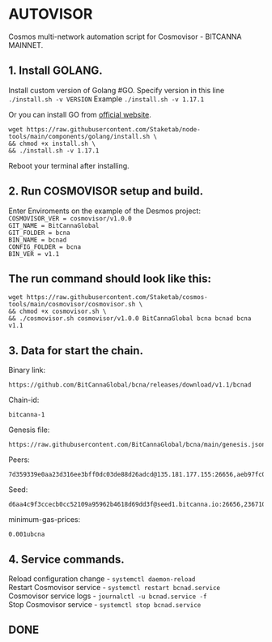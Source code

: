 # AUTOVISOR
Cosmos multi-network automation script for Cosmovisor - BITCANNA MAINNET.

## 1. Install GOLANG.
Install custom version of Golang #GO. 
Specify version in this line `./install.sh -v VERSION`
Example `./install.sh -v 1.17.1`

Or you can install GO from [official website](https://golang.org/doc/install).
```
wget https://raw.githubusercontent.com/Staketab/node-tools/main/components/golang/install.sh \
&& chmod +x install.sh \
&& ./install.sh -v 1.17.1
```
Reboot your terminal after installing.

## 2. Run COSMOVISOR setup and build.
Enter Enviroments on the example of the Desmos project:  
`COSMOVISOR_VER = cosmovisor/v1.0.0`  
`GIT_NAME = BitCannaGlobal`  
`GIT_FOLDER = bcna`  
`BIN_NAME = bcnad`  
`CONFIG_FOLDER = bcna`  
`BIN_VER = v1.1`

## The run command should look like this:
```
wget https://raw.githubusercontent.com/Staketab/cosmos-tools/main/cosmovisor/cosmovisor.sh \
&& chmod +x cosmovisor.sh \
&& ./cosmovisor.sh cosmovisor/v1.0.0 BitCannaGlobal bcna bcnad bcna v1.1
```

## 3. Data for start the chain. 
Binary link:
```
https://github.com/BitCannaGlobal/bcna/releases/download/v1.1/bcnad
```
Chain-id:
```
bitcanna-1
```  
Genesis file:
```
https://raw.githubusercontent.com/BitCannaGlobal/bcna/main/genesis.json
```
Peers:
```
7d359339e0aa23d316ee3bff0dc03de88d26adcd@135.181.177.155:26656,aeb97fc0e16519cf127f97e2db856314df90b495@135.181.181.120:26656,312237a27c62e21e3ec5e2a075cba0035db3fb66@95.217.42.107:26656
```
Seed:
```
d6aa4c9f3ccecb0cc52109a95962b4618d69dd3f@seed1.bitcanna.io:26656,23671067d0fd40aec523290585c7d8e91034a771@seed2.bitcanna.io:26656
```
minimum-gas-prices:
```
0.001ubcna
```

## 4. Service commands.
Reload configuration change - `systemctl daemon-reload`  
Restart Cosmovisor service - `systemctl restart bcnad.service`  
Cosmovisor service logs - `journalctl -u bcnad.service -f`  
Stop Cosmovisor service - `systemctl stop bcnad.service`  

## DONE
